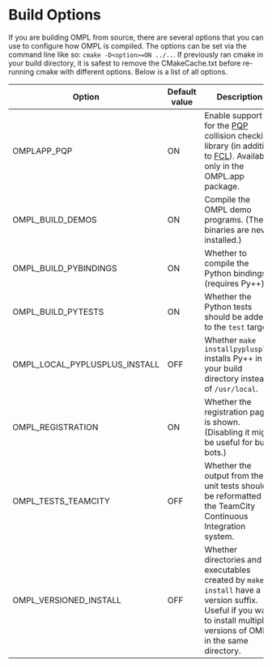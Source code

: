 # Build Options

If you are building OMPL from source, there are several options that you can use to configure how OMPL is compiled. The options can be set via the command line like so: `cmake -D<option>=ON ../..`. If previously ran cmake in your build directory, it is safest to remove the CMakeCache.txt before re-running cmake with different options. Below is a list of all options.

Option                        | Default value | Description
------------------------------|---------------|-----------------------------------------------------------------
OMPLAPP_PQP                   | ON            | Enable support for the [PQP](http://gamma.cs.unc.edu/SSV) collision checking library (in addition to [FCL](http://gamma.cs.unc.edu/FCL)). Available only in the OMPL.app package.
OMPL_BUILD_DEMOS              | ON            | Compile the OMPL demo programs. (The binaries are never installed.)
OMPL_BUILD_PYBINDINGS         | ON            | Whether to compile the Python bindings (requires Py++).
OMPL_BUILD_PYTESTS            | ON            | Whether the Python tests should be added to the `test` target.
OMPL_LOCAL_PYPLUSPLUS_INSTALL | OFF           | Whether `make installpyplusplus` installs Py++ in your build directory instead of `/usr/local`.
OMPL_REGISTRATION             | ON            | Whether the registration page is shown. (Disabling it might be useful for build bots.)
OMPL_TESTS_TEAMCITY           | OFF           | Whether the output from the unit tests should be reformatted for the TeamCity Continuous Integration system.
OMPL_VERSIONED_INSTALL        | OFF           | Whether directories and executables created by `make install` have a version suffix. Useful if you want to install multiple versions of OMPL in the same directory.
